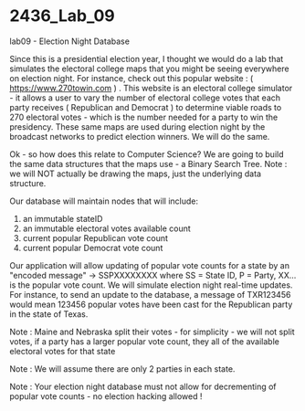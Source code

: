 # 2436_Lab_09

lab09 - Election Night Database

Since this is a presidential election year, I thought we would do a lab that simulates the electoral college maps that you might be seeing everywhere on election night. For instance, check out this popular website : ( https://www.270towin.com ) . This website is an electoral college simulator - it allows a user to vary the number of electoral college votes that each party receives ( Republican and Democrat ) to determine viable roads to 270 electoral votes - which is the number needed for a party to win the presidency. These same maps are used during election night by the broadcast networks to predict election winners. We will do the same.

Ok - so how does this relate to Computer Science? We are going to build the same data structures that the maps use - a Binary Search Tree. Note : we will NOT actually be drawing the maps, just the underlying data structure.

Our database will maintain nodes that will include:

1. an immutable stateID
2. an immutable electoral votes available count
3. current popular Republican vote count
4. current popular Democrat vote count

Our application will allow updating of popular vote counts for a state by an "encoded message" -> SSPXXXXXXXX where SS = State ID, P = Party, XX... is the popular vote count. We will simulate election night real-time updates. For instance, to send an update to the database, a message of TXR123456 would mean 123456 popular votes have been cast for the Republican party in the state of Texas.

Note : Maine and Nebraska split their votes - for simplicity - we will not split votes, if a party has a larger popular vote count, they all of the available electoral votes for that state

Note : We will assume there are only 2 parties in each state.

Note : Your election night database must not allow for decrementing of popular vote counts - no election hacking allowed !
